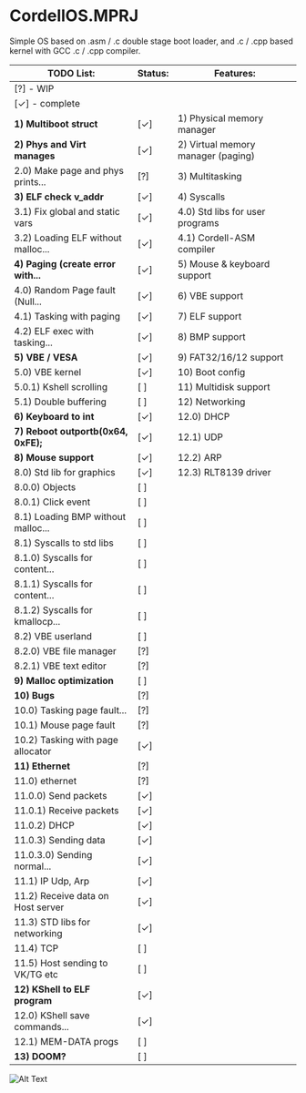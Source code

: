 # CordellOS.MPRJ
Simple OS based on .asm / .c double stage boot loader, and .c / .cpp based kernel with GCC .c / .cpp compiler. 
</br>

| TODO List:                             |Status:  | Features:                                                     |
|----------------------------------------|---------|---------------------------------------------------------------|
| [?] - WIP                              |         |                                                               |
| [&check;] - complete                   |         |                                                               |
| **1) Multiboot struct**                |[&check;]|   1) Physical memory manager                                  |
| **2) Phys and Virt manages**           |[&check;]|   2) Virtual memory manager (paging)                          |
|    2.0) Make page and phys prints...   |[?]      |   3) Multitasking                                             |
| **3) ELF check v_addr**                |[&check;]|   4) Syscalls                                                 |
|    3.1) Fix global and static vars     |[&check;]|       4.0) Std libs for user programs                         |
|    3.2) Loading ELF without malloc...  |[&check;]|       4.1) Cordell-ASM compiler                               |
| **4) Paging (create error with...**    |[&check;]|   5) Mouse & keyboard support                                 |
|    4.0) Random Page fault (Null...     |[&check;]|   6) VBE support                                              |
|    4.1) Tasking with paging            |[&check;]|   7) ELF support                                              |
|    4.2) ELF exec with tasking...       |[&check;]|   8) BMP support                                              |
| **5) VBE / VESA**                      |[&check;]|   9) FAT32/16/12 support                                      |
|    5.0) VBE kernel                     |[&check;]|   10) Boot config                                             |
|        5.0.1) Kshell scrolling         |[ ]      |   11) Multidisk support                                       |
|    5.1) Double buffering               |[ ]      |   12) Networking                                              |
| **6) Keyboard to int**                 |[&check;]|       12.0) DHCP                                              |
| **7) Reboot outportb(0x64, 0xFE);**    |[&check;]|       12.1) UDP                                               |
| **8) Mouse support**                   |[&check;]|       12.2) ARP                                               |
|    8.0) Std lib for graphics           |[&check;]|       12.3) RLT8139 driver                                    |
|        8.0.0) Objects                  |[ ]      |                                                               |
|        8.0.1) Click event              |[ ]      |                                                               |
|    8.1) Loading BMP without malloc...  |[ ]      |                                                               |
|    8.1) Syscalls to std libs           |[ ]      |                                                               |
|        8.1.0) Syscalls for content...  |[ ]      |                                                               |
|        8.1.1) Syscalls for content...  |[ ]      |                                                               |
|        8.1.2) Syscalls for kmallocp... |[ ]      |                                                               |
|    8.2) VBE userland                   |[ ]      |                                                               |
|        8.2.0) VBE file manager         |[?]      |                                                               |
|        8.2.1) VBE text editor          |[?]      |                                                               |
| **9) Malloc optimization**             |[ ]      |                                                               |
| **10) Bugs**                           |[?]      |                                                               |
|    10.0) Tasking page fault...         |[?]      |                                                               |
|    10.1) Mouse page fault              |[?]      |                                                               |
|    10.2) Tasking with page allocator   |[&check;]|                                                               |
| **11) Ethernet**                       |[?]      |                                                               |
|    11.0) ethernet                      |[?]      |                                                               |
|        11.0.0) Send packets            |[&check;]|                                                               |
|        11.0.1) Receive packets         |[&check;]|                                                               |
|        11.0.2) DHCP                    |[&check;]|                                                               |
|        11.0.3) Sending data            |[&check;]|                                                               |
|            11.0.3.0) Sending normal... |[&check;]|                                                               |
|    11.1) IP Udp, Arp                   |[&check;]|                                                               |
|    11.2) Receive data on Host server   |[&check;]|                                                               |
|    11.3) STD libs for networking       |[&check;]|                                                               |
|    11.4) TCP                           |[ ]      |                                                               |
|    11.5) Host sending to VK/TG etc     |[ ]      |                                                               |
| **12) KShell to ELF program**          |[&check;]|                                                               |
|    12.0) KShell save commands...       |[&check;]|                                                               |
|    12.1) MEM-DATA progs                |[ ]      |                                                               |
| **13) DOOM?**                          |[ ]      |                                                               |



![Alt Text](https://github.com/j1sk1ss/CordellOS.MPRJ/blob/main/cover.png)
